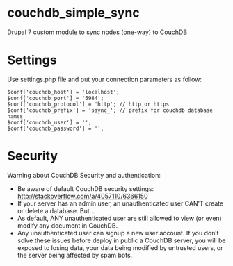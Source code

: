 # couchdb_simple_sync

Drupal 7 custom module to sync nodes (one-way) to CouchDB

# Settings

Use settings.php file and put your connection parameters as follow:

```
$conf['couchdb_host'] = 'localhost';
$conf['couchdb_port'] = '5984';
$conf['couchdb_protocol'] = 'http'; // http or https
$conf['couchdb_prefix'] = 'ssync_'; // prefix for couchdb database names
$conf['couchdb_user'] = '';
$conf['couchdb_password'] = '';
```

# Security

Warning about CouchDB Security and authentication:

* Be aware of default CouchDB security settings: http://stackoverflow.com/a/4057110/6366150
* If your server has an admin user, an unauthenticated user CAN’T create or delete a database. But…
* As default, ANY unauthenticated user are still allowed to view (or even) modify any document in CouchDB.
* Any unauthenticated user can signup a new user account. If you don’t solve these issues before deploy in public a CouchDB server, you will be exposed to losing data, your data being modified by untrusted users, or the server being affected by spam bots.
